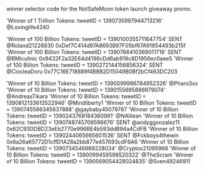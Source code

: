 winner selector code for the NotSafeMoon token launch giveaway promo.


'Winner of 1 Trillion Tokens: tweetID = 1390735997944713216'	@Lovinglife4240

'Winner of 100 Billion Tokens: tweetID = 1390100355711647754'	SENT	@Roland21226830	0xDef7C414d97A8693B97F05bf67A91854493b215f
'Winner of 100 Billion Tokens: tweetID = 1390766410369011718'	SENT	@BMiculinic		  0x9432F2a32E64d4196cDd6ab918c8D1956ec0aee5
'Winner of 100 Billion Tokens: tweetID = 1390272144156856324'	SENT	@CiocleaDoru	  0x77C16E718889f4B8B2D15049B0Bf2bCf463DC203

'Winner of 10 Billion Tokens: tweetID = 1390099986784952326'	@Pharo3xx
'Winner of 10 Billion Tokens: tweetID = 1390155695886979074'	@AndreasTikara
'Winner of 10 Billion Tokens: tweetID = 1390812133613522946'	@Mindliberty1
'Winner of 10 Billion Tokens: tweetID = 1390745598345637888'	@gaybaby45079787
'Winner of 10 Billion Tokens: tweetID = 1390243768184360961'	@NAlilean
'Winner of 10 Billion Tokens: tweetID = 1390748745709596676'	SENT @andyggonzalez11	0x62C93DDBD23eEb2770e996BE4b593ddB94a4CdFB
'Winner of 10 Billion Tokens: tweetID = 1390244065665601536'	SENT @Fckboys4thewin	0x6a26a65772D1cffD1A28a2bb877e457693cdF6A6
'Winner of 10 Billion Tokens: tweetID = 1390734546669228034'	@Cryptos21095968
'Winner of 10 Billion Tokens: tweetID = 1390099459598520322'	@TheScram
'Winner of 10 Billion Tokens: tweetID = 1390569054428024835'	@Sven49246911
